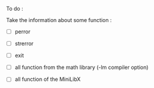 To do :

Take the information about some function :
- [ ] perror
- [ ] strerror
- [ ] exit

- [ ] all function from the math library (-lm compiler option)
- [ ] all function of the MiniLibX

